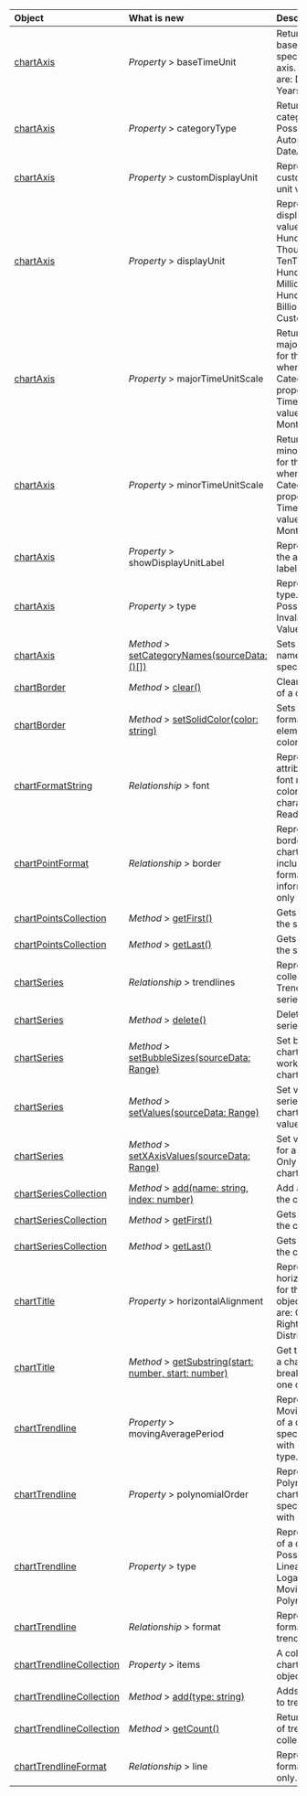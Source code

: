 |Object| What is new| Description|Feedback|
|:----|:----|:----|:----|
|[chartAxis](../excel/chartaxis.md)|_Property_ > baseTimeUnit|Returns or sets the base unit for the specified category axis. Possible values are: Days, Months, Years.|1.9|
|[chartAxis](../excel/chartaxis.md)|_Property_ > categoryType|Returns or sets the category axis type. Possible values are: Automatic, TextAxis, DateAxis.|1.9|
|[chartAxis](../excel/chartaxis.md)|_Property_ > customDisplayUnit|Represents the custom axis display unit value.|1.9|
|[chartAxis](../excel/chartaxis.md)|_Property_ > displayUnit|Represents the axis display unit. Possible values are: None, Hundreds, Thousands, TenThousands, HundredThousands, Millions, TenMillions, HundredMillons, Billions, Trillions, Custom.|1.9|
|[chartAxis](../excel/chartaxis.md)|_Property_ > majorTimeUnitScale|Returns or sets the major unit scale value for the category axis when the CategoryType property is set to TimeScale. Possible values are: Days, Months, Years.|1.9|
|[chartAxis](../excel/chartaxis.md)|_Property_ > minorTimeUnitScale|Returns or sets the minor unit scale value for the category axis when the CategoryType property is set to TimeScale. Possible values are: Days, Months, Years.|1.9|
|[chartAxis](../excel/chartaxis.md)|_Property_ > showDisplayUnitLabel|Represents whether the axis display unit label is visible.|1.9|
|[chartAxis](../excel/chartaxis.md)|_Property_ > type|Represents the axis type. Read-only. Possible values are: Invalid, Category, Value, SeriesAxis.|1.9|
|[chartAxis](../excel/chartaxis.md)|_Method_ > [setCategoryNames(sourceData: ()[])](../excel/chartaxis.md#setcategorynamessourcedata-)|Sets all the category names for the specified axis.|1.9|
|[chartBorder](../excel/chartborder.md)|_Method_ > [clear()](../excel/chartborder.md#clear)|Clear the border color of a chart element.|1.9|
|[chartBorder](../excel/chartborder.md)|_Method_ > [setSolidColor(color: string)](../excel/chartborder.md#setsolidcolorcolor-string)|Sets the border formatting of a chart element to a uniform color.|1.9|
|[chartFormatString](../excel/chartformatstring.md)|_Relationship_ > font|Represents the font attributes, such as font name, font size, color, etc. of chart characters object. Read-only.|1.9|
|[chartPointFormat](../excel/chartpointformat.md)|_Relationship_ > border|Represents the border format of a chart point, which includes border formating information. Read-only Read-only.|1.9|
|[chartPointsCollection](../excel/chartpointscollection.md)|_Method_ > [getFirst()](../excel/chartpointscollection.md#getfirst)|Gets the first point in the series.|1.7|
|[chartPointsCollection](../excel/chartpointscollection.md)|_Method_ > [getLast()](../excel/chartpointscollection.md#getlast)|Gets the last point in the series.|1.7|
|[chartSeries](../excel/chartseries.md)|_Relationship_ > trendlines|Represents a collection of Trendlines in the series. Read-only.|1.9|
|[chartSeries](../excel/chartseries.md)|_Method_ > [delete()](../excel/chartseries.md#delete)|Deletes the chart series.|1.9|
|[chartSeries](../excel/chartseries.md)|_Method_ > [setBubbleSizes(sourceData: Range)](../excel/chartseries.md#setbubblesizessourcedata-range)|Set bubble sizes for a chart series. Only works for bubble charts.|1.9|
|[chartSeries](../excel/chartseries.md)|_Method_ > [setValues(sourceData: Range)](../excel/chartseries.md#setvaluessourcedata-range)|Set values for a chart series. For scatter chart, it means Y axis values.|1.9|
|[chartSeries](../excel/chartseries.md)|_Method_ > [setXAxisValues(sourceData: Range)](../excel/chartseries.md#setxaxisvaluessourcedata-range)|Set values of X axis for a chart series. Only works for scatter charts.|1.9|
|[chartSeriesCollection](../excel/chartseriescollection.md)|_Method_ > [add(name: string, index: number)](../excel/chartseriescollection.md#addname-string-index-number)|Add a new series to the collection.|1.9|
|[chartSeriesCollection](../excel/chartseriescollection.md)|_Method_ > [getFirst()](../excel/chartseriescollection.md#getfirst)|Gets the first series in the collection.|1.7|
|[chartSeriesCollection](../excel/chartseriescollection.md)|_Method_ > [getLast()](../excel/chartseriescollection.md#getlast)|Gets the last series in the collection.|1.7|
|[chartTitle](../excel/charttitle.md)|_Property_ > horizontalAlignment|Represents the horizontal alignment for the specified objec Possible values are: Center, Left, Right, Justify, Distributed.|1.9|
|[chartTitle](../excel/charttitle.md)|_Method_ > [getSubstring(start: number, start: number)](../excel/charttitle.md#getsubstringstart-number-start-number)|Get the characters of a chart title. Line break '\n' also counts one charater.|1.9|
|[chartTrendline](../excel/charttrendline.md)|_Property_ > movingAveragePeriod|Represents the MovingAveragePeriod of a chart trendline, specific for trendline with MovingAverage type.|1.9|
|[chartTrendline](../excel/charttrendline.md)|_Property_ > polynomialOrder|Represents the PolynomialOrder of a chart trendline, specific for trendline with Polynomial type.|1.9|
|[chartTrendline](../excel/charttrendline.md)|_Property_ > type|Represents the type of a chart trendline. Possible values are: Linear, Expontential, Logarithmic, MovingAvg, Polynomial, Power.|1.9|
|[chartTrendline](../excel/charttrendline.md)|_Relationship_ > format|Represents the formatting of a chart trendline. Read-only.|1.9|
|[chartTrendlineCollection](../excel/charttrendlinecollection.md)|_Property_ > items|A collection of chartTrendline objects. Read-only.|1.9|
|[chartTrendlineCollection](../excel/charttrendlinecollection.md)|_Method_ > [add(type: string)](../excel/charttrendlinecollection.md#addtype-string)|Adds a new trendline to trendline collection.|1.9|
|[chartTrendlineCollection](../excel/charttrendlinecollection.md)|_Method_ > [getCount()](../excel/charttrendlinecollection.md#getcount)|Returns the number of trendlines in the collection.|1.9|
|[chartTrendlineFormat](../excel/charttrendlineformat.md)|_Relationship_ > line|Represents chart line formatting. Read-only.|1.9|
